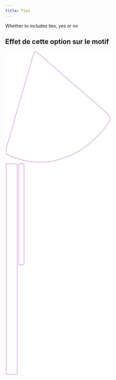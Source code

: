 ```yaml
---
title: Ties
---
```


Whether to includes ties, yes or no


## Effet de cette option sur le motif
![Cette image montre l'effet de cette option en superposant plusieurs variantes qui ont une valeur différente pour cette option](bee_ties_sample.svg "Effet de cette option sur le motif")